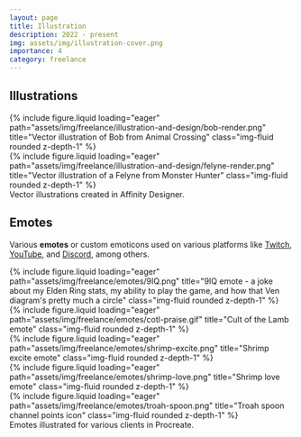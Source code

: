 ```yaml
---
layout: page
title: Illustration 
description: 2022 - present
img: assets/img/illustration-cover.png
importance: 4
category: freelance
---
```

## Illustrations
<div class="row">
    <div class="col">{% include figure.liquid loading="eager" path="assets/img/freelance/illustration-and-design/bob-render.png" title="Vector illustration of Bob from Animal Crossing" class="img-fluid rounded z-depth-1" %}</div>
    <div class="col">{% include figure.liquid loading="eager" path="assets/img/freelance/illustration-and-design/felyne-render.png" title="Vector illustration of a Felyne from Monster Hunter" class="img-fluid rounded z-depth-1" %}</div>
</div>
<div class="caption">
    Vector illustrations created in Affinity Designer. 
</div>

## Emotes 
Various **emotes** or custom emoticons used on various platforms like [Twitch](https://twitch.tv),
[YouTube](https://youtube.com), and [Discord](https://discord.com/), among others. 
<div class="row">
    <div class="col">{% include figure.liquid loading="eager" path="assets/img/freelance/emotes/9IQ.png" title="9IQ emote - a joke about my Elden Ring stats, my ability to play the game, and how that Ven diagram's pretty much a circle" class="img-fluid rounded z-depth-1" %}</div>
    <div class="col">{% include figure.liquid loading="eager" path="assets/img/freelance/emotes/cotl-praise.gif" title="Cult of the Lamb emote" class="img-fluid rounded z-depth-1" %}</div>
    <div class="col">{% include figure.liquid loading="eager" path="assets/img/freelance/emotes/shrimp-excite.png" title="Shrimp excite emote" class="img-fluid rounded z-depth-1" %}</div>
    <div class="col">{% include figure.liquid loading="eager" path="assets/img/freelance/emotes/shrimp-love.png" title="Shrimp love emote" class="img-fluid rounded z-depth-1" %}</div>
    <div class="col">{% include figure.liquid loading="eager" path="assets/img/freelance/emotes/troah-spoon.png" title="Troah spoon channel points icon" class="img-fluid rounded z-depth-1" %}</div>
</div>
<div class="caption">
    Emotes illustrated for various clients in Procreate.
</div>